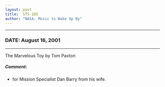 ```yaml
---
layout: post
title:  STS-105
author: "NASA: Music to Wake Up By"
---
```


----
### DATE: August 16, 2001
----
The Marvelous Toy by Tom Paxton

##### Comment:
* for Mission Specialist Dan Barry from his wife.
